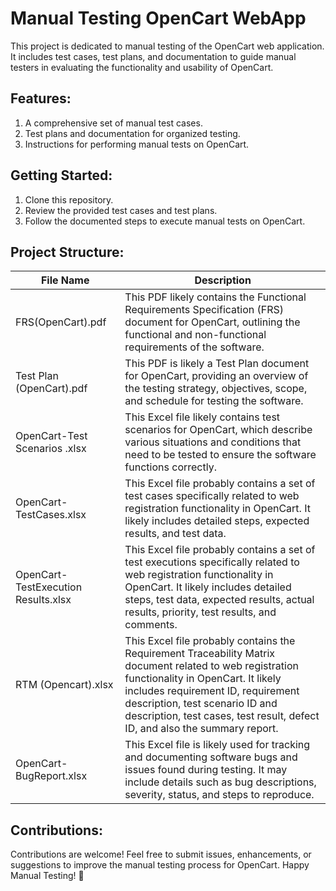 # Manual Testing OpenCart WebApp
This project is dedicated to manual testing of the OpenCart web application. It includes test cases, test plans, and documentation to guide manual testers in evaluating the functionality and usability of OpenCart.

## Features:
1. A comprehensive set of manual test cases.
2. Test plans and documentation for organized testing.
3. Instructions for performing manual tests on OpenCart.


## Getting Started:

1. Clone this repository.
2. Review the provided test cases and test plans.
3. Follow the documented steps to execute manual tests on OpenCart.

## Project Structure:

| File Name | Description |
|--------------|-------------|
| FRS(OpenCart).pdf   | This PDF likely contains the Functional Requirements Specification (FRS) document for OpenCart, outlining the functional and non-functional requirements of the software. |
| Test Plan (OpenCart).pdf   | This PDF is likely a Test Plan document for OpenCart, providing an overview of the testing strategy, objectives, scope, and schedule for testing the software. | 
| OpenCart-Test Scenarios .xlsx | This Excel file likely contains test scenarios for OpenCart, which describe various situations and conditions that need to be tested to ensure the software functions correctly. | 
| OpenCart-TestCases.xlsx | This Excel file probably contains a set of test cases specifically related to web registration functionality in OpenCart. It likely includes detailed steps, expected results, and test data. |
| OpenCart-TestExecution Results.xlsx | This Excel file probably contains a set of test executions specifically related to web registration functionality in OpenCart. It likely includes detailed steps, test data, expected results, actual results, priority, test results, and comments. |
| RTM (Opencart).xlsx | This Excel file probably contains the Requirement Traceability Matrix document related to web registration functionality in OpenCart. It likely includes requirement ID, requirement description, test scenario ID and description, test cases, test result, defect ID, and also the summary report. |
| OpenCart-BugReport.xlsx | This Excel file is likely used for tracking and documenting software bugs and issues found during testing. It may include details such as bug descriptions, severity, status, and steps to reproduce. |

## Contributions:

Contributions are welcome! Feel free to submit issues, enhancements, or suggestions to improve the manual testing process for OpenCart.
Happy Manual Testing! 🚀



